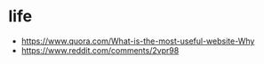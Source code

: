 # life

* https://www.quora.com/What-is-the-most-useful-website-Why 
* https://www.reddit.com/comments/2vpr98

